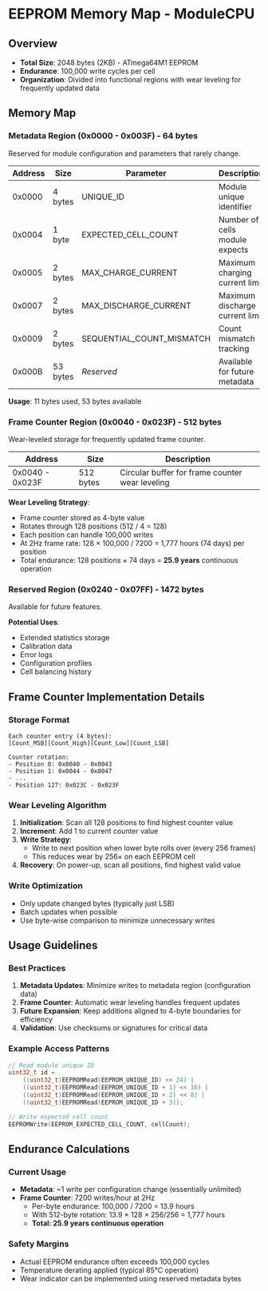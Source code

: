 # EEPROM Memory Map - ModuleCPU

## Overview
- **Total Size**: 2048 bytes (2KB) - ATmega64M1 EEPROM
- **Endurance**: 100,000 write cycles per cell
- **Organization**: Divided into functional regions with wear leveling for frequently updated data

## Memory Map

### Metadata Region (0x0000 - 0x003F) - 64 bytes
Reserved for module configuration and parameters that rarely change.

| Address | Size | Parameter | Description |
|---------|------|-----------|-------------|
| 0x0000 | 4 bytes | UNIQUE_ID | Module unique identifier |
| 0x0004 | 1 byte | EXPECTED_CELL_COUNT | Number of cells module expects |
| 0x0005 | 2 bytes | MAX_CHARGE_CURRENT | Maximum charging current limit |
| 0x0007 | 2 bytes | MAX_DISCHARGE_CURRENT | Maximum discharge current limit |
| 0x0009 | 2 bytes | SEQUENTIAL_COUNT_MISMATCH | Count mismatch tracking |
| 0x000B | 53 bytes | *Reserved* | Available for future metadata |

**Usage**: 11 bytes used, 53 bytes available

### Frame Counter Region (0x0040 - 0x023F) - 512 bytes
Wear-leveled storage for frequently updated frame counter.

| Address | Size | Description |
|---------|------|-------------|
| 0x0040 - 0x023F | 512 bytes | Circular buffer for frame counter wear leveling |

**Wear Leveling Strategy**:
- Frame counter stored as 4-byte value
- Rotates through 128 positions (512 / 4 = 128)
- Each position can handle 100,000 writes
- At 2Hz frame rate: 128 × 100,000 / 7200 = 1,777 hours (74 days) per position
- Total endurance: 128 positions × 74 days = **25.9 years** continuous operation

### Reserved Region (0x0240 - 0x07FF) - 1472 bytes
Available for future features.

**Potential Uses**:
- Extended statistics storage
- Calibration data
- Error logs
- Configuration profiles
- Cell balancing history

## Frame Counter Implementation Details

### Storage Format
```
Each counter entry (4 bytes):
[Count_MSB][Count_High][Count_Low][Count_LSB]

Counter rotation:
- Position 0: 0x0040 - 0x0043
- Position 1: 0x0044 - 0x0047
- ...
- Position 127: 0x023C - 0x023F
```

### Wear Leveling Algorithm
1. **Initialization**: Scan all 128 positions to find highest counter value
2. **Increment**: Add 1 to current counter value
3. **Write Strategy**:
   - Write to next position when lower byte rolls over (every 256 frames)
   - This reduces wear by 256× on each EEPROM cell
4. **Recovery**: On power-up, scan all positions, find highest valid value

### Write Optimization
- Only update changed bytes (typically just LSB)
- Batch updates when possible
- Use byte-wise comparison to minimize unnecessary writes

## Usage Guidelines

### Best Practices
1. **Metadata Updates**: Minimize writes to metadata region (configuration data)
2. **Frame Counter**: Automatic wear leveling handles frequent updates
3. **Future Expansion**: Keep additions aligned to 4-byte boundaries for efficiency
4. **Validation**: Use checksums or signatures for critical data

### Example Access Patterns
```c
// Read module unique ID
uint32_t id =
    ((uint32_t)EEPROMRead(EEPROM_UNIQUE_ID) << 24) |
    ((uint32_t)EEPROMRead(EEPROM_UNIQUE_ID + 1) << 16) |
    ((uint32_t)EEPROMRead(EEPROM_UNIQUE_ID + 2) << 8) |
    ((uint32_t)EEPROMRead(EEPROM_UNIQUE_ID + 3));

// Write expected cell count
EEPROMWrite(EEPROM_EXPECTED_CELL_COUNT, cellCount);
```

## Endurance Calculations

### Current Usage
- **Metadata**: ~1 write per configuration change (essentially unlimited)
- **Frame Counter**: 7200 writes/hour at 2Hz
  - Per-byte endurance: 100,000 / 7200 = 13.9 hours
  - With 512-byte rotation: 13.9 × 128 × 256/256 = 1,777 hours
  - **Total: 25.9 years continuous operation**

### Safety Margins
- Actual EEPROM endurance often exceeds 100,000 cycles
- Temperature derating applied (typical 85°C operation)
- Wear indicator can be implemented using reserved metadata bytes